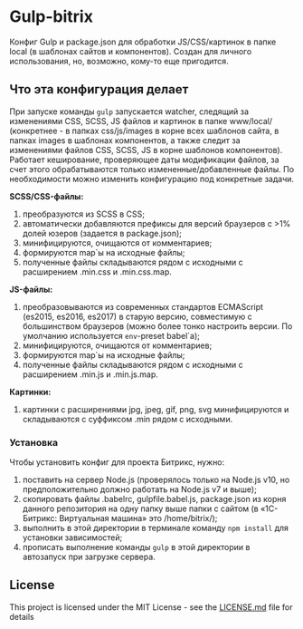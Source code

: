 # Gulp-bitrix

Конфиг Gulp и package.json для обработки JS/CSS/картинок в папке local (в шаблонах сайтов и компонентов).
Создан для личного использования, но, возможно, кому-то еще пригодится.

## Что эта конфигурация делает

При запуске команды `gulp` запускается watcher, следящий за изменениями CSS, SCSS, JS файлов и картинок в папке www/local/ (конкретнее - в папках css/js/images в корне всех шаблонов сайта, в папках images в шаблонах компонентов, а также следит за изменениями файлов CSS, SCSS, JS в корне шаблонов компонентов).
Работает кеширование, проверяющее даты модификации файлов, за счет этого обрабатываются только измененные/добавленные файлы.
По необходимости можно изменить конфигурацию под конкретные задачи.

**SCSS/CSS-файлы:**
1) преобразуются из SCSS в CSS;
2) автоматически добавляются префиксы для версий браузеров с >1% долей юзеров (задается в package.json);
3) минифицируются, очищаются от комментариев;
4) формируются map`ы на исходные файлы;
5) полученные файлы складываются рядом с исходными с расширением .min.css и .min.css.map.

**JS-файлы:**
1) преобразовываются из современных стандартов ECMAScript (es2015, es2016, es2017) в старую версию, совместимую с большинством браузеров (можно более тонко настроить версии. По умолчанию используется `env`-preset babel`а);
2) минифицируются, очищаются от комментариев;
3) формируются map`ы на исходные файлы;
4) полученные файлы складываются рядом с исходными с расширением .min.js и .min.js.map.

**Картинки:**
1) картинки с расширениями jpg, jpeg, gif, png, svg минифицируются и складываются с суффиксом .min рядом с исходными.

### Установка

Чтобы установить конфиг для проекта Битрикс, нужно:
1) поставить на сервер Node.js (проверялось только на Node.js v10, но предположительно должно работать на Node.js v7 и выше);
2) скопировать файлы .babelrc, gulpfile.babel.js, package.json из корня данного репозитория на одну папку выше папки с сайтом (в «1C-Битрикс: Виртуальная машина» это /home/bitrix/);
3) выполнить в этой директории в терминале команду `npm install` для установки зависимостей;
4) прописать выполнение команды `gulp` в этой директории в автозапуск при загрузке сервера.


## License

This project is licensed under the MIT License - see the [LICENSE.md](LICENSE.md) file for details